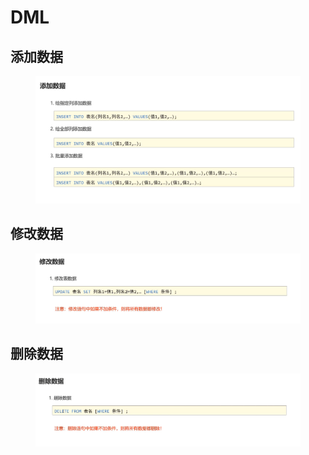 # DML

## 添加数据

<figure><img src="../.gitbook/assets/image (2) (1).png" alt=""><figcaption></figcaption></figure>

## 修改数据

<figure><img src="../.gitbook/assets/image (7) (1).png" alt=""><figcaption></figcaption></figure>

## 删除数据

<figure><img src="../.gitbook/assets/image (8) (1).png" alt=""><figcaption></figcaption></figure>
